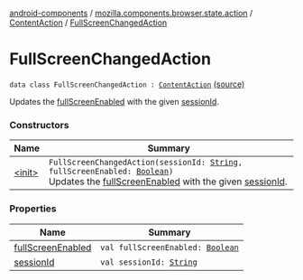 [android-components](../../../index.md) / [mozilla.components.browser.state.action](../../index.md) / [ContentAction](../index.md) / [FullScreenChangedAction](./index.md)

# FullScreenChangedAction

`data class FullScreenChangedAction : `[`ContentAction`](../index.md) [(source)](https://github.com/mozilla-mobile/android-components/blob/master/components/browser/state/src/main/java/mozilla/components/browser/state/action/BrowserAction.kt#L255)

Updates the [fullScreenEnabled](full-screen-enabled.md) with the given [sessionId](session-id.md).

### Constructors

| Name | Summary |
|---|---|
| [&lt;init&gt;](-init-.md) | `FullScreenChangedAction(sessionId: `[`String`](https://kotlinlang.org/api/latest/jvm/stdlib/kotlin/-string/index.html)`, fullScreenEnabled: `[`Boolean`](https://kotlinlang.org/api/latest/jvm/stdlib/kotlin/-boolean/index.html)`)`<br>Updates the [fullScreenEnabled](full-screen-enabled.md) with the given [sessionId](session-id.md). |

### Properties

| Name | Summary |
|---|---|
| [fullScreenEnabled](full-screen-enabled.md) | `val fullScreenEnabled: `[`Boolean`](https://kotlinlang.org/api/latest/jvm/stdlib/kotlin/-boolean/index.html) |
| [sessionId](session-id.md) | `val sessionId: `[`String`](https://kotlinlang.org/api/latest/jvm/stdlib/kotlin/-string/index.html) |
